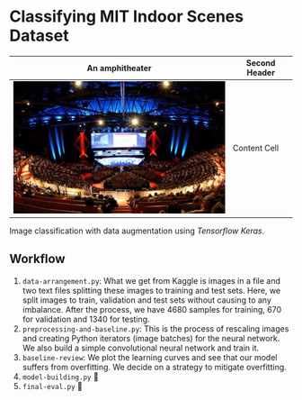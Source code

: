 # Classifying MIT Indoor Scenes Dataset 
| An amphitheater  | Second Header |
| ------------- | ------------- |
| ![image](amphitheatre987_25.jpg)  | Content Cell  |<br>
Image classification with data augmentation using *Tensorflow Keras*.
## Workflow
1. `data-arrangement.py`: What we get from Kaggle is images in a file and two text files splitting these images to training and test sets. Here, we split images to train, validation and test sets without causing to any imbalance. After the process, we have 4680 samples for training, 670 for validation and 1340 for testing.
2. `preprocessing-and-baseline.py`: This is the process of rescaling images and creating Python iterators (image batches) for the neural network. We also build a simple convolutional neural network and train it.
3. `baseline-review`: We plot the learning curves and see that our model suffers from overfitting. We decide on a strategy to mitigate overfitting.
4. `model-building.py` :red_circle:
5. `final-eval.py` :red_circle:
